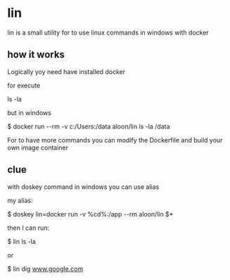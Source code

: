 # lin

lin is a small utility for to use linux commands in windows with docker

## how it works

Logically yoy need have installed docker

for execute

ls -la

but in windows

$ docker run --rm -v c:/Users:/data aloon/lin ls -la /data

For to have more commands you can modify the Dockerfile and build your own image container

## clue

with doskey command in windows you can use alias

my alias:

$ doskey lin=docker run -v %cd%:/app --rm aloon/lin $*

then I can run:

$ lin ls -la

or

$ lin dig www.google.com